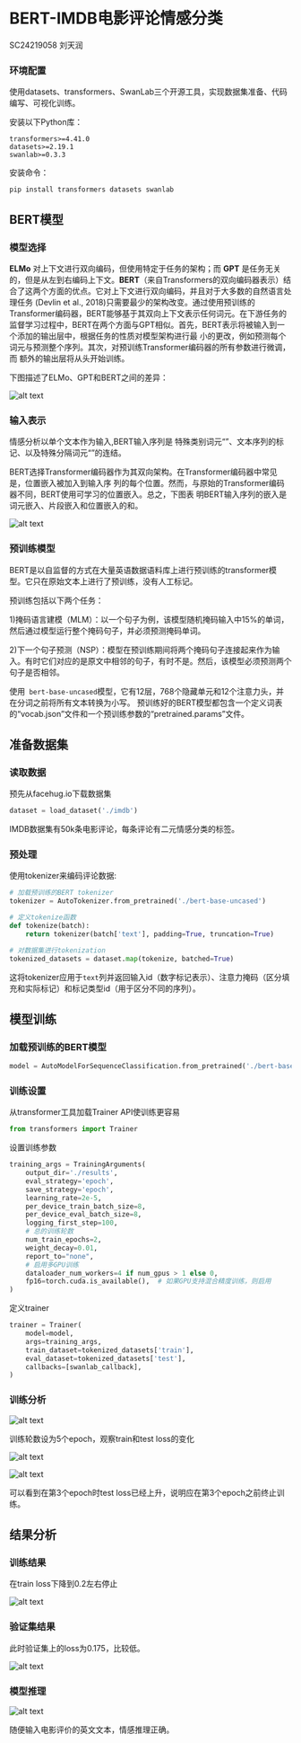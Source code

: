 # BERT-IMDB电影评论情感分类

SC24219058 刘天润

### 环境配置

使用datasets、transformers、SwanLab三个开源工具，实现数据集准备、代码编写、可视化训练。

安装以下Python库：

```
transformers>=4.41.0
datasets>=2.19.1
swanlab>=0.3.3
```
安装命令：
```
pip install transformers datasets swanlab
```

## BERT模型

### 模型选择
__ELMo__ 对上下文进行双向编码，但使用特定于任务的架构；而 __GPT__ 是任务无关的，但是从左到右编码上下文。__BERT__（来自Transformers的双向编码器表示）结合了这两个方面的优点。它对上下文进行双向编码，并且对于大多数的自然语言处理任务 (Devlin et al., 2018)只需要最少的架构改变。通过使用预训练的Transformer编码器，BERT能够基于其双向上下文表示任何词元。在下游任务的监督学习过程中，BERT在两个方面与GPT相似。首先，BERT表示将被输入到一个添加的输出层中，根据任务的性质对模型架构进行最
小的更改，例如预测每个词元与预测整个序列。其次，对预训练Transformer编码器的所有参数进行微调，而
额外的输出层将从头开始训练。

下图描述了ELMo、GPT和BERT之间的差异：

![alt text](./images/image-1.png)

### 输入表示
情感分析以单个文本作为输入,BERT输入序列是
特殊类别词元“<cls>”、文本序列的标记、以及特殊分隔词元“<sep>”的连结。

BERT选择Transformer编码器作为其双向架构。在Transformer编码器中常见是，位置嵌入被加入到输入序
列的每个位置。然而，与原始的Transformer编码器不同，BERT使用可学习的位置嵌入。总之，下图表
明BERT输入序列的嵌入是词元嵌入、片段嵌入和位置嵌入的和。

![alt text](./images/image-2.png)

### 预训练模型
BERT是以自监督的方式在大量英语数据语料库上进行预训练的transformer模型。它只在原始文本上进行了预训练，没有人工标记。

预训练包括以下两个任务：

1)掩码语言建模（MLM）：以一个句子为例，该模型随机掩码输入中15%的单词，然后通过模型运行整个掩码句子，并必须预测掩码单词。

2)下一个句子预测（NSP）：模型在预训练期间将两个掩码句子连接起来作为输入。有时它们对应的是原文中相邻的句子，有时不是。然后，该模型必须预测两个句子是否相邻。

使用` bert-base-uncased`模型，它有12层，768个隐藏单元和12个注意力头，并在分词之前将所有文本转换为小写。
预训练好的BERT模型都包含一个定义词表的“vocab.json”文件和一个预训练参数的“pretrained.params”文件。

## 准备数据集
### 读取数据
预先从facehug.io下载数据集
```python
dataset = load_dataset('./imdb')
```

IMDB数据集有50k条电影评论，每条评论有二元情感分类的标签。

### 预处理
使用tokenizer来编码评论数据:
```python
# 加载预训练的BERT tokenizer
tokenizer = AutoTokenizer.from_pretrained('./bert-base-uncased')

# 定义tokenize函数
def tokenize(batch):
    return tokenizer(batch['text'], padding=True, truncation=True)

# 对数据集进行tokenization
tokenized_datasets = dataset.map(tokenize, batched=True)
```
这将tokenizer应用于` text `列并返回输入id（数字标记表示）、注意力掩码（区分填充和实际标记）和标记类型id（用于区分不同的序列）。



## 模型训练

### 加载预训练的BERT模型
```python
model = AutoModelForSequenceClassification.from_pretrained('./bert-base-uncased', num_labels=2)
```

### 训练设置
从transformer工具加载Trainer API使训练更容易
```python
from transformers import Trainer
```

设置训练参数
```python
training_args = TrainingArguments(
    output_dir='./results',
    eval_strategy='epoch',
    save_strategy='epoch',
    learning_rate=2e-5,
    per_device_train_batch_size=8,
    per_device_eval_batch_size=8,
    logging_first_step=100,
    # 总的训练轮数
    num_train_epochs=2,
    weight_decay=0.01,
    report_to="none",
    # 启用多GPU训练
    dataloader_num_workers=4 if num_gpus > 1 else 0,
    fp16=torch.cuda.is_available(),  # 如果GPU支持混合精度训练，则启用
)
```
定义trainer
```python
trainer = Trainer(
    model=model,
    args=training_args,
    train_dataset=tokenized_datasets['train'],
    eval_dataset=tokenized_datasets['test'],
    callbacks=[swanlab_callback],
)
```

### 训练分析
![alt text](./images/image.png)

训练轮数设为5个epoch，观察train和test loss的变化

![alt text](./images/SwanLab-Chart_5-15-2025,_11_05_15_PM.png)

![alt text](./images/SwanLab-Chart_5-15-2025,_11_08_51_PM.png)

可以看到在第3个epoch时test loss已经上升，说明应在第3个epoch之前终止训练。

## 结果分析

### 训练结果
在train loss下降到0.2左右停止

![alt text](./images/train_loss.png)

### 验证集结果
此时验证集上的loss为0.175，比较低。

![alt text](./images/eval_loss.png)

### 模型推理

![alt text](./images/predict_result.png)

随便输入电影评价的英文文本，情感推理正确。